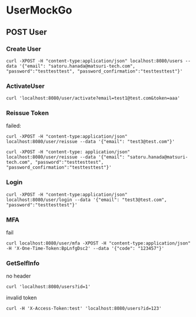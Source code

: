 # UserMockGo


## POST User

### Create User

```
curl -XPOST -H "content-type:application/json" localhost:8080/users --data '{"email": "satoru.hanada@matsuri-tech.com", "password":"testtesttest", "password_confirmation":"testtesttest"}'
```

### ActivateUser

```
curl 'localhost:8080/user/activate?email=test1@test.com&token=aaa'
```

### Reissue Token

failed: 
```
curl -XPOST -H "content-type:application/json" localhost:8080/user/reissue --data '{"email": "test3@test.com"}'
```

```
curl -XPOST -H "content-type: application/json" localhost:8080/user/reissue --data '{"email": "satoru.hanada@matsuri-tech.com", "password":"testtesttest", "password_confirmation":"testtesttest"}'
```

### Login

```
curl -XPOST -H "content-type:application/json" localhost:8080/user/login --data '{"email": "test3@test.com", "password":"testtesttest"}'
```

### MFA

fail
```
curl localhost:8080/user/mfa -XPOST -H "content-type:application/json" -H 'X-One-Time-Token:BpLnfgDsc2' --data '{"code": "123457"}'
```

### GetSelfInfo

no header
```
curl 'localhost:8080/users?id=1'
```

invalid token
```
curl -H 'X-Access-Token:test' 'localhost:8080/users?id=123'
```


